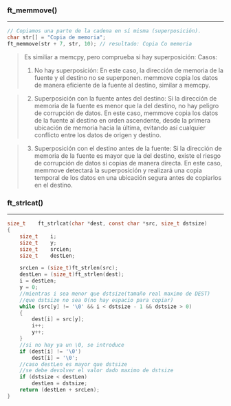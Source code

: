 ### ft_memmove()
<hr>

```c
// Copiamos una parte de la cadena en sí misma (superposición).
char str[] = "Copia de memoria";
ft_memmove(str + 7, str, 10); // resultado: Copia Co memoria
```
> Es similiar a memcpy, pero comprueba si hay superposición:
> Casos:
> 1. No hay superposición: En este caso, la dirección de memoria de la fuente y el destino no se superponen. memmove copia los datos de manera eficiente de la fuente al destino, similar a memcpy.

> 2. Superposición con la fuente antes del destino: Si la dirección de memoria de la fuente es menor que la del destino, no hay peligro de corrupción de datos. En este caso, memmove copia los datos de la fuente al destino en orden ascendente, desde la primera ubicación de memoria hacia la última, evitando así cualquier conflicto entre los datos de origen y destino.

> 3. Superposición con el destino antes de la fuente: Si la dirección de memoria de la fuente es mayor que la del destino, existe el riesgo de corrupción de datos si copias de manera directa. En este caso, memmove detectará la superposición y realizará una copia temporal de los datos en una ubicación segura antes de copiarlos en el destino.


### ft_strlcat()
<hr>

```c
size_t    ft_strlcat(char *dest, const char *src, size_t dstsize)
{
    size_t    i;
    size_t    y;
	size_t    srcLen;
    size_t    destLen;

	srcLen = (size_t)ft_strlen(src);
	destLen = (size_t)ft_strlen(dest);
	i = destLen;
	y = 0;
	//mientras i sea menor que dstsize(tamaño real maximo de DEST)
	//que dstsize no sea 0(no hay espacio para copiar)
	while (src[y] != '\0' && i < dstsize - 1 && dstsize > 0)
	{
		dest[i] = src[y];
		i++;
		y++;
	}
	//si no hay ya un \0, se introduce
	if (dest[i] != '\0')
		dest[i] = '\0';
	//caso destLen es mayor que dstsize
	//se debe devolver el valor dado maximo de dstsize
	if (dstsize < destLen)
		destLen = dstsize;
	return (destLen + srcLen);
}
```
